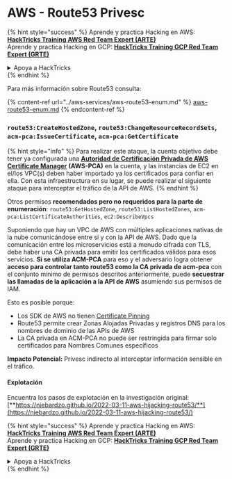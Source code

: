 # AWS - Route53 Privesc

{% hint style="success" %}
Aprende y practica Hacking en AWS:<img src="../../../.gitbook/assets/image (1).png" alt="" data-size="line">[**HackTricks Training AWS Red Team Expert (ARTE)**](https://training.hacktricks.xyz/courses/arte)<img src="../../../.gitbook/assets/image (1).png" alt="" data-size="line">\
Aprende y practica Hacking en GCP: <img src="../../../.gitbook/assets/image (2).png" alt="" data-size="line">[**HackTricks Training GCP Red Team Expert (GRTE)**<img src="../../../.gitbook/assets/image (2).png" alt="" data-size="line">](https://training.hacktricks.xyz/courses/grte)

<details>

<summary>Apoya a HackTricks</summary>

* Revisa los [**planes de suscripción**](https://github.com/sponsors/carlospolop)!
* **Únete al** 💬 [**grupo de Discord**](https://discord.gg/hRep4RUj7f) o al [**grupo de telegram**](https://t.me/peass) o **síguenos** en **Twitter** 🐦 [**@hacktricks\_live**](https://twitter.com/hacktricks\_live)**.**
* **Comparte trucos de hacking enviando PRs a los** [**HackTricks**](https://github.com/carlospolop/hacktricks) y [**HackTricks Cloud**](https://github.com/carlospolop/hacktricks-cloud) repositorios de github.

</details>
{% endhint %}

Para más información sobre Route53 consulta:

{% content-ref url="../aws-services/aws-route53-enum.md" %}
[aws-route53-enum.md](../aws-services/aws-route53-enum.md)
{% endcontent-ref %}

### `route53:CreateHostedZone`, `route53:ChangeResourceRecordSets`, `acm-pca:IssueCertificate`, `acm-pca:GetCertificate`

{% hint style="info" %}
Para realizar este ataque, la cuenta objetivo debe tener ya configurada una [**Autoridad de Certificación Privada de AWS Certificate Manager**](https://aws.amazon.com/certificate-manager/private-certificate-authority/) **(AWS-PCA)** en la cuenta, y las instancias de EC2 en el/los VPC(s) deben haber importado ya los certificados para confiar en ella. Con esta infraestructura en su lugar, se puede realizar el siguiente ataque para interceptar el tráfico de la API de AWS.
{% endhint %}

Otros permisos **recomendados pero no requeridos para la parte de enumeración**: `route53:GetHostedZone`, `route53:ListHostedZones`, `acm-pca:ListCertificateAuthorities`, `ec2:DescribeVpcs`

Suponiendo que hay un VPC de AWS con múltiples aplicaciones nativas de la nube comunicándose entre sí y con la API de AWS. Dado que la comunicación entre los microservicios está a menudo cifrada con TLS, debe haber una CA privada para emitir los certificados válidos para esos servicios. **Si se utiliza ACM-PCA** para eso y el adversario logra obtener **acceso para controlar tanto route53 como la CA privada de acm-pca** con el conjunto mínimo de permisos descritos anteriormente, puede **secuestrar las llamadas de la aplicación a la API de AWS** asumiendo sus permisos de IAM.

Esto es posible porque:

* Los SDK de AWS no tienen [Certificate Pinning](https://www.digicert.com/blog/certificate-pinning-what-is-certificate-pinning)
* Route53 permite crear Zonas Alojadas Privadas y registros DNS para los nombres de dominio de las APIs de AWS
* La CA privada en ACM-PCA no puede ser restringida para firmar solo certificados para Nombres Comunes específicos

**Impacto Potencial:** Privesc indirecto al interceptar información sensible en el tráfico.

#### Explotación <a href="#discovery" id="discovery"></a>

Encuentra los pasos de explotación en la investigación original: [**https://niebardzo.github.io/2022-03-11-aws-hijacking-route53/**](https://niebardzo.github.io/2022-03-11-aws-hijacking-route53/)

{% hint style="success" %}
Aprende y practica Hacking en AWS:<img src="../../../.gitbook/assets/image (1).png" alt="" data-size="line">[**HackTricks Training AWS Red Team Expert (ARTE)**](https://training.hacktricks.xyz/courses/arte)<img src="../../../.gitbook/assets/image (1).png" alt="" data-size="line">\
Aprende y practica Hacking en GCP: <img src="../../../.gitbook/assets/image (2).png" alt="" data-size="line">[**HackTricks Training GCP Red Team Expert (GRTE)**<img src="../../../.gitbook/assets/image (2).png" alt="" data-size="line">](https://training.hacktricks.xyz/courses/grte)

<details>

<summary>Apoya a HackTricks</summary>

* Revisa los [**planes de suscripción**](https://github.com/sponsors/carlospolop)!
* **Únete al** 💬 [**grupo de Discord**](https://discord.gg/hRep4RUj7f) o al [**grupo de telegram**](https://t.me/peass) o **síguenos** en **Twitter** 🐦 [**@hacktricks\_live**](https://twitter.com/hacktricks\_live)**.**
* **Comparte trucos de hacking enviando PRs a los** [**HackTricks**](https://github.com/carlospolop/hacktricks) y [**HackTricks Cloud**](https://github.com/carlospolop/hacktricks-cloud) repositorios de github.

</details>
{% endhint %}
